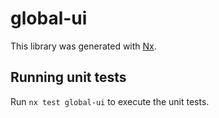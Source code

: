 # global-ui

This library was generated with [Nx](https://nx.dev).

## Running unit tests

Run `nx test global-ui` to execute the unit tests.

